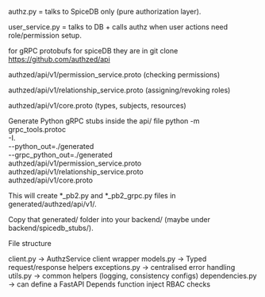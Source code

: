 authz.py = talks to SpiceDB only (pure authorization layer).

user_service.py = talks to DB + calls authz when user actions need role/permission setup.

for gRPC protobufs for spiceDB they are in git clone https://github.com/authzed/api


authzed/api/v1/permission_service.proto (checking permissions)

authzed/api/v1/relationship_service.proto (assigning/revoking roles)

authzed/api/v1/core.proto (types, subjects, resources)


Generate Python gRPC stubs inside the api/ file
python -m grpc_tools.protoc \
  -I. \
  --python_out=./generated \
  --grpc_python_out=./generated \
  authzed/api/v1/permission_service.proto \
  authzed/api/v1/relationship_service.proto \
  authzed/api/v1/core.proto

  This will create *_pb2.py and *_pb2_grpc.py files in generated/authzed/api/v1/.

Copy that generated/ folder into your backend/ (maybe under backend/spicedb_stubs/).

File structure 

client.py  -> AuthzService client wrapper
models.py -> Typed request/response helpers
exceptions.py -> centralised error handling
utils.py -> common helpers (logging, consistency configs)
dependencies.py -> can define a FastAPI Depends function inject RBAC checks
